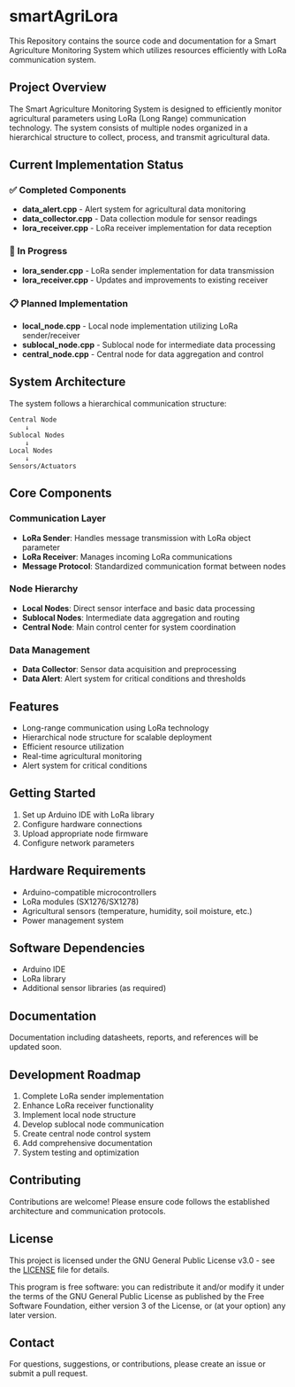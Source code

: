 # smartAgriLora
This Repository contains the source code and documentation for a Smart Agriculture Monitoring System which utilizes resources efficiently with LoRa communication system.

## Project Overview
The Smart Agriculture Monitoring System is designed to efficiently monitor agricultural parameters using LoRa (Long Range) communication technology. The system consists of multiple nodes organized in a hierarchical structure to collect, process, and transmit agricultural data.

## Current Implementation Status

### ✅ Completed Components
- **data_alert.cpp** - Alert system for agricultural data monitoring
- **data_collector.cpp** - Data collection module for sensor readings
- **lora_receiver.cpp** - LoRa receiver implementation for data reception

### 🚧 In Progress
- **lora_sender.cpp** - LoRa sender implementation for data transmission
- **lora_receiver.cpp** - Updates and improvements to existing receiver

### 📋 Planned Implementation
- **local_node.cpp** - Local node implementation utilizing LoRa sender/receiver
- **sublocal_node.cpp** - Sublocal node for intermediate data processing
- **central_node.cpp** - Central node for data aggregation and control

## System Architecture
The system follows a hierarchical communication structure:
```
Central Node
    ↓
Sublocal Nodes
    ↓
Local Nodes
    ↓
Sensors/Actuators
```

## Core Components

### Communication Layer
- **LoRa Sender**: Handles message transmission with LoRa object parameter
- **LoRa Receiver**: Manages incoming LoRa communications
- **Message Protocol**: Standardized communication format between nodes

### Node Hierarchy
- **Local Nodes**: Direct sensor interface and basic data processing
- **Sublocal Nodes**: Intermediate data aggregation and routing
- **Central Node**: Main control center for system coordination

### Data Management
- **Data Collector**: Sensor data acquisition and preprocessing
- **Data Alert**: Alert system for critical conditions and thresholds

## Features
- Long-range communication using LoRa technology
- Hierarchical node structure for scalable deployment
- Efficient resource utilization
- Real-time agricultural monitoring
- Alert system for critical conditions

## Getting Started
1. Set up Arduino IDE with LoRa library
2. Configure hardware connections
3. Upload appropriate node firmware
4. Configure network parameters

## Hardware Requirements
- Arduino-compatible microcontrollers
- LoRa modules (SX1276/SX1278)
- Agricultural sensors (temperature, humidity, soil moisture, etc.)
- Power management system

## Software Dependencies
- Arduino IDE
- LoRa library
- Additional sensor libraries (as required)

## Documentation
Documentation including datasheets, reports, and references will be updated soon.

## Development Roadmap
1. Complete LoRa sender implementation
2. Enhance LoRa receiver functionality
3. Implement local node structure
4. Develop sublocal node communication
5. Create central node control system
6. Add comprehensive documentation
7. System testing and optimization

## Contributing
Contributions are welcome! Please ensure code follows the established architecture and communication protocols.

## License
This project is licensed under the GNU General Public License v3.0 - see the [LICENSE](LICENSE) file for details.

This program is free software: you can redistribute it and/or modify it under the terms of the GNU General Public License as published by the Free Software Foundation, either version 3 of the License, or (at your option) any later version.

## Contact
For questions, suggestions, or contributions, please create an issue or submit a pull request.
